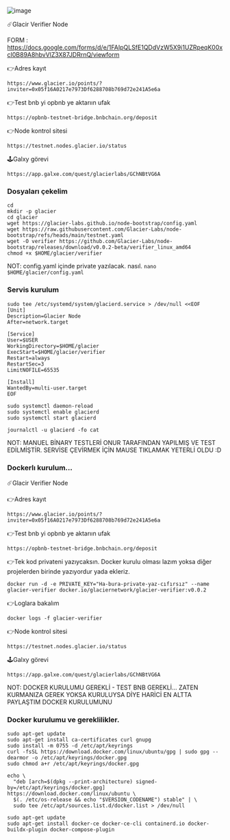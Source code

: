 

![image](https://github.com/user-attachments/assets/5c22af91-0609-4738-88df-44a924caf2c8)

☄️Glacir Verifier Node

FORM : https://docs.google.com/forms/d/e/1FAIpQLSfE1QDdVzW5X9i1UZRpeqK00xcI0B89A8hbvVlZ3X87JDRrnQ/viewform

👉Adres kayıt
```
https://www.glacier.io/points/?inviter=0x05f16A0217e7973Df6288708b769d72e241A5e6a
```
👉Test bnb yi opbnb ye aktarıın ufak
```
https://opbnb-testnet-bridge.bnbchain.org/deposit
```
👉Node kontrol sitesi
```
https://testnet.nodes.glacier.io/status
```
🕹Galxy görevi
```
https://app.galxe.com/quest/glacierlabs/GChNBtVG6A
```
### Dosyaları çekelim
```
cd
mkdir -p glacier
cd glacier
wget https://glacier-labs.github.io/node-bootstrap/config.yaml
wget https://raw.githubusercontent.com/Glacier-Labs/node-bootstrap/refs/heads/main/testnet.yaml
wget -O verifier https://github.com/Glacier-Labs/node-bootstrap/releases/download/v0.0.2-beta/verifier_linux_amd64
chmod +x $HOME/glacier/verifier
```
NOT: config.yaml içinde private yazılacak. nasıl.  `nano $HOME/glacier/config.yaml`
### Servis kurulum
```
sudo tee /etc/systemd/system/glacierd.service > /dev/null <<EOF
[Unit]
Description=Glacier Node
After=network.target

[Service]
User=$USER
WorkingDirectory=$HOME/glacier
ExecStart=$HOME/glacier/verifier
Restart=always
RestartSec=3
LimitNOFILE=65535

[Install]
WantedBy=multi-user.target
EOF
```
```
sudo systemctl daemon-reload
sudo systemctl enable glacierd
sudo systemctl start glacierd
```
```
journalctl -u glacierd -fo cat
```

NOT: MANUEL BİNARY TESTLERİ ONUR TARAFINDAN YAPILMIŞ VE TEST EDİLMİŞTİR. SERVİSE ÇEVİRMEK İÇİN MAUSE TIKLAMAK YETERLİ OLDU :D

### Dockerlı kurulum...

☄️Glacir Verifier Node

👉Adres kayıt
```
https://www.glacier.io/points/?inviter=0x05f16A0217e7973Df6288708b769d72e241A5e6a
```
👉Test bnb yi opbnb ye aktarıın ufak
```
https://opbnb-testnet-bridge.bnbchain.org/deposit
```
👉Tek kod privateni yazıycaksın. Docker kurulu olması lazım yoksa diğer projelerden birinde yazıyordur yada ekleriz.
```
docker run -d -e PRIVATE_KEY="Ha-bura-private-yaz-cıfırsız" --name glacier-verifier docker.io/glaciernetwork/glacier-verifier:v0.0.2
```
👉Loglara bakalım
```
docker logs -f glacier-verifier
```
👉Node kontrol sitesi
```
https://testnet.nodes.glacier.io/status
```
🕹Galxy görevi
```
https://app.galxe.com/quest/glacierlabs/GChNBtVG6A
```
NOT: DOCKER KURULUMU GEREKLİ - TEST BNB GEREKLİ... ZATEN KURMANIZA GEREK YOKSA KURULUYSA DİYE HARİCİ EN ALTTA PAYLAŞTIM DOCKER KURULUMUNU

### Docker kurulumu ve gereklilikler.
```
sudo apt-get update
sudo apt-get install ca-certificates curl gnupg
sudo install -m 0755 -d /etc/apt/keyrings
curl -fsSL https://download.docker.com/linux/ubuntu/gpg | sudo gpg --dearmor -o /etc/apt/keyrings/docker.gpg
sudo chmod a+r /etc/apt/keyrings/docker.gpg
```
```
echo \
  "deb [arch=$(dpkg --print-architecture) signed-by=/etc/apt/keyrings/docker.gpg] https://download.docker.com/linux/ubuntu \
  $(. /etc/os-release && echo "$VERSION_CODENAME") stable" | \
  sudo tee /etc/apt/sources.list.d/docker.list > /dev/null
```
```
sudo apt-get update
sudo apt-get install docker-ce docker-ce-cli containerd.io docker-buildx-plugin docker-compose-plugin
```


